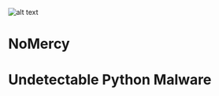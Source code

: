 ![alt text](https://github.com/soumeswar/NoMercy/blob/main/nomercy.png)
# NoMercy
# Undetectable Python Malware
